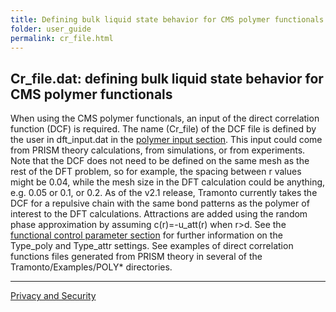 ```yaml
---
title: Defining bulk liquid state behavior for CMS polymer functionals
folder: user_guide
permalink: cr_file.html
---
```


## Cr_file.dat: defining bulk liquid state behavior for CMS polymer functionals

When using the CMS polymer functionals, an input of the direct correlation function (DCF) is required. 
The name (Cr_file) of the DCF file is defined by the user in dft_input.dat in the [polymer input section](UG_sect7.html). 
This input could come from PRISM theory calculations, from simulations, or from experiments. Note that the DCF does not need to be defined on the same mesh as the rest of the DFT problem, so for example, the spacing between r values might be 0.04, while the mesh size in the DFT calculation could be anything, e.g. 0.05 or 0.1, or 0.2. As of the v2.1 release, Tramonto currently takes the DCF for a repulsive chain with the same bond patterns as the polymer of interest to the DFT calculations. 
Attractions are added using the random phase approximation by assuming c(r)=-u_att(r) when r>d. 
See the [functional control parameter section](UG_sect3.html) for further information on the Type_poly and Type_attr settings. 
See examples of direct correlation functions files generated from PRISM theory in several of the Tramonto/Examples/POLY* directories.

***

<a href="http://www.sandia.gov/general/privacy-security/index.html">Privacy and Security</a> 